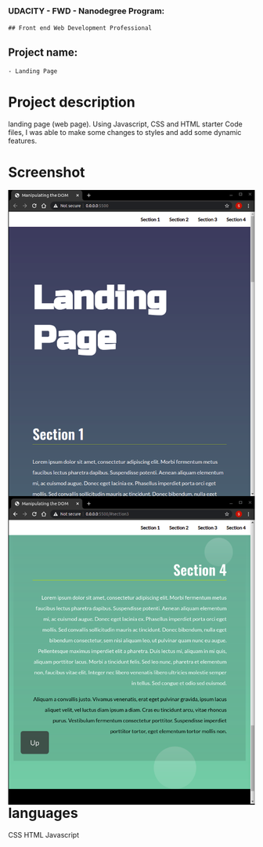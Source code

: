### UDACITY - FWD - Nanodegree Program: 
    ## Front end Web Development Professional
## Project name:
    - Landing Page
# Project description

landing page (web page). Using Javascript, CSS and HTML starter Code files, I was able to make some changes to styles and add some dynamic features. 

# Screenshot

<img src="css/resources/Screenshot from 2021-04-19 18-08-35.png"
alt="landing page project - screenshot 1"
style="float: left;" >
<img src="css/resources/Screenshot from 2021-04-19 18-09-09.png"
alt="landing page project - screenshot 1"
style="float: right;" >

# languages
CSS HTML Javascript